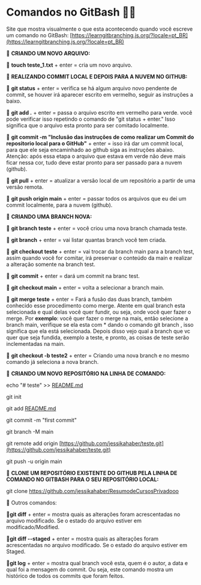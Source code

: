 # Comandos no GitBash 👩‍💻

Site que mostra visualmente o que esta acontecendo quando você escreve um comando no GitBash: [https://learngitbranching.js.org/?locale=pt_BR](https://learngitbranching.js.org/?locale=pt_BR)

🔵 **CRIANDO UM NOVO ARQUIVO:** 

🔺 **touch teste_1.txt** + enter = cria um novo arquivo.

🔵 **REALIZANDO COMMIT LOCAL E DEPOIS PARA A NUVEM NO GITHUB:**

🔺 **git status** + enter = verifica se há algum arquivo novo pendente de commit, se houver irá aparecer escrito em vermelho, seguir as instruções a baixo.

🔺 **git add .** + enter = passa o arquivo escrito em vermelho para verde. você pode  verificar isso repetindo o comando de "git status + enter." Isso significa que o arquivo esta pronto para ser comitado localmente.

🔺 **git commit -m "Inclusão das instruções de como realizar um Commit do repositorio local para o GitHub"** + enter = isso irá dar um commit local, para que ele seja encaminhado ao github siga as instruções abaixo. Atenção: após essa etapa o arquivo que estava em verde não deve mais ficar
nessa cor, tudo deve estar pronto para ser passado para a nuvem (github).

🔺 **git pull** + enter = atualizar a versão local de um repositório a partir de uma versão remota.

🔺 **git push origin main** + enter = passar todos os arquivos que eu dei um commit localmente, para a nuvem (github).

🔵 **CRIANDO UMA BRANCH NOVA:**

🔺 **git  branch teste** + enter = você criou uma nova branch chamada teste.

🔺 **git branch** + enter = vai listar quantas branch você tem criada.

🔺 **git checkout teste** + enter = vai trocar da branch main para a branch test, assim quando você for comitar, irá preservar o conteúdo da main e realizar a alteração somente na branch test.

🔺 **git commit** + enter = dará um commit na branc test.

🔺 **git checkout main** + enter = volta a selecionar a branch main.

🔺 **git merge teste** + enter = Fará a fusão das duas branch, também conhecido esse procedimento como merge. Atente em qual branch esta selecionada e qual delas você quer fundir, ou seja, onde você quer fazer o merge. Por **exemplo**: você quer fazer o merge na mais, então selecione a branch main, verifique se ela esta com * dando o comando git branch , isso significa que ela está selecionada. Depois disso vejo qual a branch que vc quer que seja fundida, exemplo a teste, e pronto, as coisas de teste serão inclementadas na main.

🔺 **git checkout -b teste2** + enter = Criando uma nova branch e no mesmo comando já seleciona a nova branch.

🔵 **CRIANDO UM NOVO REPOSITÓRIO NA LINHA DE COMANDO:**

echo "# teste" >> [README.md](http://readme.md/)

git init

git add [README.md](http://readme.md/)

git commit -m "first commit"

git branch -M main

git remote add origin [https://github.com/jessikahaber/teste.git](https://github.com/jessikahaber/teste.git)

git push -u origin main

🔵 **CLONE UM REPOSITÓRIO EXISTENTE DO GITHUB PELA LINHA DE COMANDO NO GITBASH PARA O SEU REPOSITÓRIO LOCAL:**

git clone https://github.com/jessikahaber/ResumodeCursosPrivadooo

🔵 Outros comandos:

🔺**git diff** + enter = mostra quais as alterações foram acrescentadas no arquivo modificado. Se o estado do arquivo estiver em modificado/Modified.

🔺**git diff --staged** + enter = mostra quais as alterações foram acrescentadas no arquivo modificado. Se o estado do arquivo estiver em Staged.

🔺**git log** + enter = mostra qual branch você esta, quem é o autor, a data e qual foi a mensagem do commit. Ou seja, este comando mostra um histórico de todos os commits que foram feitos.
